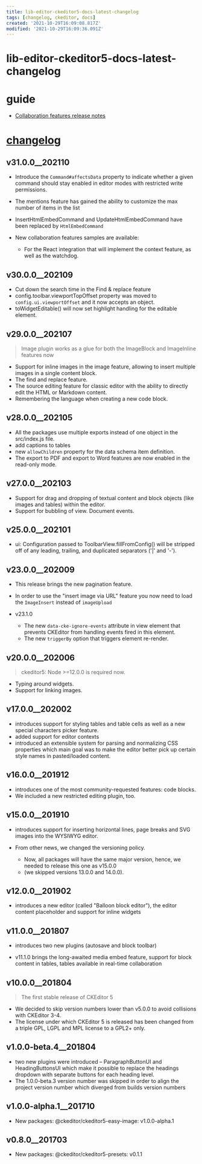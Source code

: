 ```yaml
---
title: lib-editor-ckeditor5-docs-latest-changelog
tags: [changelog, ckeditor, docs]
created: '2021-10-29T16:09:08.817Z'
modified: '2021-10-29T16:09:36.091Z'
---
```


# lib-editor-ckeditor5-docs-latest-changelog

# guide

- [Collaboration features release notes](https://ckeditor.com/collaboration/changelog/)
# [changelog](https://github.com/ckeditor/ckeditor5/blob/master/CHANGELOG.md)

## v31.0.0__202110

- Introduce the `Command#affectsData` property to indicate whether a given command should stay enabled in editor modes with restricted write permissions. 
- The mentions feature has gained the ability to customize the max number of items in the list

- InsertHtmlEmbedCommand and UpdateHtmlEmbedCommand have been replaced by `HtmlEmbedCommand`

- New collaboration features samples are available:
  - For the React integration that will implement the context feature, as well as the watchdog.

## v30.0.0__202109

- Cut down the search time in the Find & replace feature
- config.toolbar.viewportTopOffset property was moved to `config.ui.viewportOffset` and it now accepts an object.
- toWidgetEditable() will now set highlight handling for the editable element.

## v29.0.0__202107

> Image plugin works as a glue for both the ImageBlock and ImageInline features now

- Support for inline images in the image feature, allowing to insert multiple images in a single content block.
- The find and replace feature.
- The source editing feature for classic editor with the ability to directly edit the HTML or Markdown content.
- Remembering the language when creating a new code block.

## v28.0.0__202105

- All the packages use multiple exports instead of one object in the src/index.js file. 
- add captions to tables
-  new `allowChildren` property for the data schema item definition.
- The export to PDF and export to Word features are now enabled in the read-only mode.

## v27.0.0__202103

- Support for drag and dropping of textual content and block objects (like images and tables) within the editor.
- Support for bubbling of view. Document events.

## v25.0.0__202101

- ui: Configuration passed to ToolbarView.fillFromConfig() will be stripped off of any leading, trailing, and duplicated separators ('|' and '-').

## v23.0.0__202009

- This release brings the new pagination feature.
- In order to use the "insert image via URL" feature you now need to load the `ImageInsert` instead of `imageUpload`

- v23.1.0
  - The new `data-cke-ignore-events` attribute in view element that prevents CKEditor from handling events fired in this element.
  - The new `triggerBy` option that triggers element re-render.

## v20.0.0__202006

> ckeditor5: Node >=12.0.0 is required now.

- Typing around widgets.
- Support for linking images.

## v17.0.0__202002

- introduces support for styling tables and table cells as well as a new special characters picker feature.
- added support for editor contexts
- introduced an extensible system for parsing and normalizing CSS properties which main goal was to make the editor better pick up certain style names in pasted/loaded content.

## v16.0.0__201912

- introduces one of the most community-requested features: code blocks. 
- We included a new restricted editing plugin, too.

## v15.0.0__201910

- introduces support for inserting horizontal lines, page breaks and SVG images into the WYSIWYG editor. 

- From other news, we changed the versioning policy. 
  - Now, all packages will have the same major version, hence, we needed to release this one as v15.0.0 
  - (we skipped versions 13.0.0 and 14.0.0). 

## v12.0.0__201902

- introduces a new editor (called "Balloon block editor"), the editor content placeholder and support for inline widgets

## v11.0.0__201807

- introduces two new plugins (autosave and block toolbar)

- v11.1.0 brings the long-awaited media embed feature, support for block content in tables, tables available in real-time collaboration

## v10.0.0__201804

> The first stable release of CKEditor 5

- We decided to skip version numbers lower than v5.0.0 to avoid collisions with CKEditor 3-4.
- The license under which CKEditor 5 is released has been changed from a triple GPL, LGPL and MPL license to a GPL2+ only. 

## v1.0.0-beta.4__201804

- two new plugins were introduced – ParagraphButtonUI and HeadingButtonsUI which make it possible to replace the headings dropdown with separate buttons for each heading level.
- The 1.0.0-beta.3 version number was skipped in order to align the project version number which diverged from builds version numbers

## v1.0.0-alpha.1__201710

- New packages: @ckeditor/ckeditor5-easy-image: v1.0.0-alpha.1

## v0.8.0__201703

- New packages: @ckeditor/ckeditor5-presets: v0.1.1
